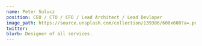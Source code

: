 ```yaml
---
name: Peter Sulucz
position: CEO / CTO / CFO / Lead Architect / Lead Devloper
image_path: https://source.unsplash.com/collection/139386/600x600?a=.png
twitter: 
blurb: Designer of all services.
---
```

